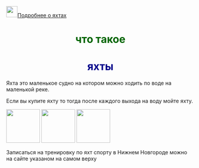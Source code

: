 <html>
    <img src="https://cdn.pixabay.com/photo/2013/07/13/11/23/sailboat-158062_960_720.png"/ height="30px"><a href="http://yahtsports.tilda.ws/">Подробнее о яхтах</a>
    <h1 style="text-align:center; color:darkgreen">что такое</h1>
    <h1 style="text-align:center; color:darkblue">яхты</h1>
    <p>Яхта это маленькое судно на котором можно ходить по воде на маленькой реке.</p>
    <p>Если вы купите яхту то тогда после каждого выхода на воду мойте яхту.</p>
    <p>
        <img src="https://cdn.pixabay.com/photo/2013/07/13/11/23/sailboat-158062_960_720.png"/ height="90px">
        <img src="https://cdn.pixabay.com/photo/2012/04/01/18/04/sailboat-23801_960_720.png"/ height="90px">
        <img src="https://cdn.pixabay.com/photo/2014/04/03/11/52/sailing-ship-312417_960_720.png"/ height="90px">
    </p>
    <p>Записаться на тренировку по яхт спорту в Нижнем Новгороде можно на сайте указаном на самом верху</p>
</html>
